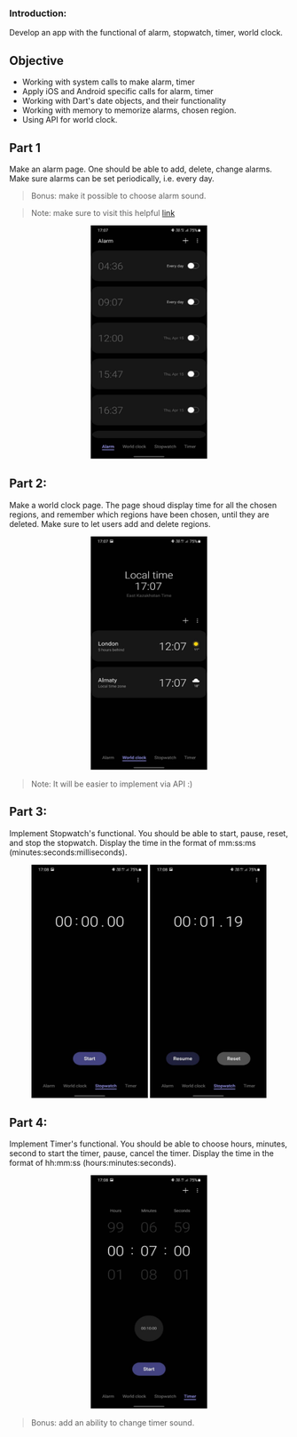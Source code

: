 ### Introduction:

Develop an app with the functional of alarm, stopwatch, timer, world clock.

## Objective

- Working with system calls to make alarm, timer
- Apply iOS and Android specific calls for alarm, timer
- Working with Dart's date objects, and their functionality
- Working with memory to memorize alarms, chosen region.
- Using API for world clock.

## Part 1

Make an alarm page. One should be able to add, delete, change alarms. Make sure alarms can be set periodically, i.e. every day.

> Bonus: make it possible to choose alarm sound.

> Note: make sure to visit this helpful [link](https://pub.dev/packages/flutter_local_notifications)

<center>
<img src="https://github.com/alem-01/alem_public/blob/master/resources/clock.01.jpg?raw=true" style = "width: 210px !important; height: 420px !important;"/>
</center>

## Part 2:

Make a world clock page. The page shoud display time for all the chosen regions, and remember which regions have been chosen, until they are deleted. Make sure to let users add and delete regions.

<center>
<img src="https://github.com/alem-01/alem_public/blob/master/resources/clock.02.jpg?raw=true" style = "width: 210px !important; height: 420px !important;"/>
</center>

> Note: It will be easier to implement via API :)

## Part 3:

Implement Stopwatch's functional. You should be able to start, pause, reset, and stop the stopwatch. Display the time in the format of mm:ss:ms (minutes:seconds:milliseconds).


<center>
<img src="https://github.com/alem-01/alem_public/blob/master/resources/clock.03.jpg?raw=true" style = "width: 210px !important; height: 420px !important;"/>

<img src="https://github.com/alem-01/alem_public/blob/master/resources/clock.04.jpg?raw=true" style = "width: 210px !important; height: 420px !important;"/>
</center>

## Part 4:

Implement Timer's functional. You should be able to choose hours, minutes, second to start the timer, pause, cancel the timer. Display the time in the format of hh:mm:ss (hours:minutes:seconds).

<center>
<img src="https://github.com/alem-01/alem_public/blob/master/resources/clock.05.jpg?raw=true" style = "width: 210px !important; height: 420px !important;"/>
</center>

> Bonus: add an ability to change timer sound.
